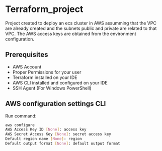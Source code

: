 # Terraform_project

Project created to deploy an ecs cluster in AWS assumming that the VPC are already created and the subnets public and private are related to that VPC. The AWS access keys are obtained from the environment configuration.

## Prerequisites 

-   AWS Account
-   Proper Permissions for your user
-   Terraform installed on your IDE
-   AWS CLI installed and configured on your IDE
-   SSH Agent (For Windows PowerShell)


## AWS configuration settings CLI
Run command:
```sh 
aws configure
AWS Access Key ID [None]: access key
AWS Secret Access Key [None]: secret access key
Default region name [None]: region
Default output format [None]: default output format
```

